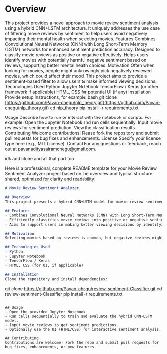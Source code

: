 
# Overview

This project provides a novel approach to movie review sentiment analysis using a hybrid CNN+LSTM architecture. It uniquely addresses the use case of filtering movie reviews by sentiment to help users avoid negatively impacting their mental health when selecting movies.
Features
Combines Convolutional Neural Networks (CNN) with Long Short-Term Memory (LSTM) networks for enhanced sentiment prediction accuracy.
Designed to classify movie reviews as positive or negative effectively.
Helps users identify movies with potentially harmful negative sentiment based on reviews, supporting better mental health choices.
Motivation
Often when looking for movies, people might unknowingly pick negatively reviewed movies, which could affect their mood. This project aims to provide a sentiment-based filter to allow users to make informed viewing decisions.
Technologies Used
Python
Jupyter Notebook
TensorFlow / Keras (or other framework if applicable)
HTML, CSS for potential UI (if any)
Installation
Provide setup instructions, for example:
bash
git clone [https://github.com/Pavan-chegu/nlp_theory.git](https://github.com/Pavan-chegu/nlp_theory.git)
cd nlp_theory
pip install -r requirements.txt

Usage
Describe how to run or interact with the notebook or scripts. For example:
Open the Jupyter Notebook and run cells sequentially.
Input movie reviews for sentiment prediction.
View the classification results.
Contributing
Welcome contributions! Please fork the repository and submit pull requests for bug fixes and enhancements.
License
Specify your license type here (e.g., MIT License).
Contact
For any questions or feedback, reach out at [pavanadityasairamchegu@gmail.com](mailto:pavanadityasairamchegu@gmail.com).

idk add clone and all that part too

Here is a professional, complete README template for your Movie Review Sentiment Analyzer project based on the overview and typical structure shared, optimized for clarity and readability:

```markdown
# Movie Review Sentiment Analyzer

## Overview
This project presents a hybrid CNN+LSTM model for movie review sentiment analysis. It classifies reviews as positive or negative to help users filter movie choices and avoid negatively impacting their mental health.

## Features
- Combines Convolutional Neural Networks (CNN) with Long Short-Term Memory (LSTM) for improved sentiment prediction accuracy.
- Efficiently classifies movie reviews into positive or negative sentiments.
- Aims to support users in making better viewing decisions by identifying potentially harmful negative reviews.

## Motivation
Selecting movies based on reviews is common, but negative reviews might impact viewers' mood. This tool provides a sentiment-based filter to promote healthier movie choices.

## Technologies Used
- Python
- Jupyter Notebook
- TensorFlow / Keras
- HTML, CSS (for UI, if applicable)

## Installation
Clone the repository and install dependencies:

```

git clone https://github.com/Pavan-chegu/review-sentiment-Classifier.git
cd review-sentiment-Classifier
pip install -r requirements.txt

```

## Usage
- Open the provided Jupyter Notebook.
- Run cells sequentially to train and evaluate the hybrid CNN-LSTM model.
- Input movie reviews to get sentiment predictions.
- Optionally use the UI (HTML/CSS) for interactive sentiment analysis.

## Contributing
Contributions are welcome! Fork the repo and submit pull requests for bug fixes, enhancements, or new features.
